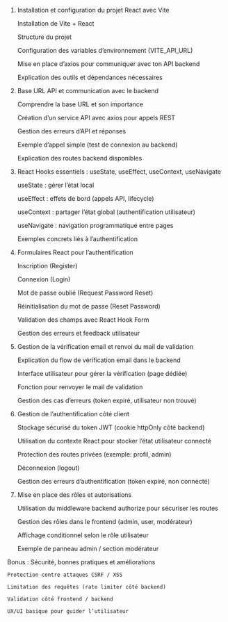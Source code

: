 1. Installation et configuration du projet React avec Vite

    Installation de Vite + React

    Structure du projet

    Configuration des variables d’environnement (VITE_API_URL)

    Mise en place d’axios pour communiquer avec ton API backend

    Explication des outils et dépendances nécessaires

2. Base URL API et communication avec le backend

    Comprendre la base URL et son importance

    Création d’un service API avec axios pour appels REST

    Gestion des erreurs d’API et réponses

    Exemple d’appel simple (test de connexion au backend)

    Explication des routes backend disponibles

3. React Hooks essentiels : useState, useEffect, useContext, useNavigate

    useState : gérer l’état local

    useEffect : effets de bord (appels API, lifecycle)

    useContext : partager l’état global (authentification utilisateur)

    useNavigate : navigation programmatique entre pages

    Exemples concrets liés à l’authentification

4. Formulaires React pour l’authentification

    Inscription (Register)

    Connexion (Login)

    Mot de passe oublié (Request Password Reset)

    Réinitialisation du mot de passe (Reset Password)

    Validation des champs avec React Hook Form

    Gestion des erreurs et feedback utilisateur

5. Gestion de la vérification email et renvoi du mail de validation

    Explication du flow de vérification email dans le backend

    Interface utilisateur pour gérer la vérification (page dédiée)

    Fonction pour renvoyer le mail de validation

    Gestion des cas d’erreurs (token expiré, utilisateur non trouvé)

6. Gestion de l’authentification côté client

    Stockage sécurisé du token JWT (cookie httpOnly côté backend)

    Utilisation du contexte React pour stocker l’état utilisateur connecté

    Protection des routes privées (exemple: profil, admin)

    Déconnexion (logout)

    Gestion des erreurs d’authentification (token expiré, non connecté)

7. Mise en place des rôles et autorisations

    Utilisation du middleware backend authorize pour sécuriser les routes

    Gestion des rôles dans le frontend (admin, user, modérateur)

    Affichage conditionnel selon le rôle utilisateur

    Exemple de panneau admin / section modérateur

Bonus : Sécurité, bonnes pratiques et améliorations

    Protection contre attaques CSRF / XSS

    Limitation des requêtes (rate limiter côté backend)

    Validation côté frontend / backend

    UX/UI basique pour guider l’utilisateur


